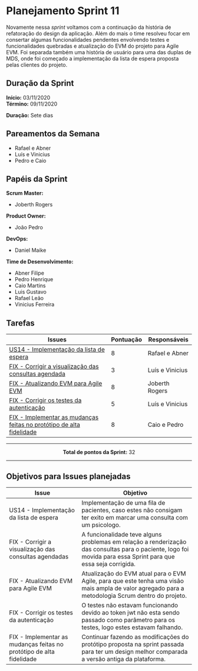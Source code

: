 # Planejamento Sprint 11

<p style="text-align: justify:">
    Novamente nessa <i>sprint</i> voltamos com a continuação da história de refatoração do design da aplicação. Além do mais o time resolveu focar em consertar algumas funcionalidades pendentes envolvendo testes e funcionalidades quebradas e atualização do EVM do projeto para Agile EVM. Foi separada também uma história de usuário para uma das duplas de MDS, onde foi começado a implementação da lista de espera proposta pelas clientes do projeto. 
</p>

## Duração da Sprint

**Início:** 03/11/2020</br>
**Término:** 09/11/2020

**Duração:** Sete dias

## Pareamentos da Semana

- Rafael e Abner
- Luís e Vinicius
- Pedro e Caio

## Papéis da Sprint

**Scrum Master:** 

- Joberth Rogers

**Product Owner:**

- João Pedro

**DevOps:**

- Daniel Maike

**Time de Desenvolvimento:**

- Abner Filipe
- Pedro Henrique
- Caio Martins
- Luis Gustavo
- Rafael Leão
- Vinicius Ferreira


## Tarefas

| Issues | Pontuação | Responsáveis |
| ------ | ------ | --------|
| <a href="https://github.com/fga-eps-mds/2020.1-eSaudeUnB-Wiki/issues/98">US14 - Implementação da lista de espera</a> | 8 | Rafael e Abner |
| <a href="https://github.com/fga-eps-mds/2020.1-eSaudeUnB-Wiki/issues/100">FIX - Corrigir a visualização das consultas agendada</a> | 3 | Luís e Vinicius |
| <a href="https://github.com/fga-eps-mds/2020.1-eSaudeUnB-Wiki/issues/103">FIX - Atualizando EVM para Agile EVM </a> | 8 | Joberth Rogers |
| <a href="https://github.com/fga-eps-mds/2020.1-eSaudeUnB-Wiki/issues/95">FIX - Corrigir os testes da autenticação</a> | 5 | Luís e Vinicius |
| <a href="https://github.com/fga-eps-mds/2020.1-eSaudeUnB-Wiki/issues/101">FIX - Implementar as mudanças feitas no protótipo de alta fidelidade</a> | 8 | Caio e Pedro |


<hr>

<p style="text-align: center;">
    <span style="font-weight: bold;">Total de pontos da Sprint:</span> 32
</p>

<hr>

## Objetivos para Issues planejadas

| Issue | Objetivo |
| ----- | -------- |
| US14 - Implementação da lista de espera | Implementação de uma fila de pacientes, caso estes não consigam ter exito em marcar uma consulta com um psicologo. |
| FIX - Corrigir a visualização das consultas agendadas | A funcionalidade teve alguns problemas em relação a renderização das consultas para o paciente, logo foi movida para essa Sprint para que essa seja corrigida. |
| FIX - Atualizando EVM para Agile EVM  | Atualização do EVM atual para o EVM Agile, para que este tenha uma visão mais ampla de valor agregado para a metodologia Scrum dentro do projeto. |
| FIX - Corrigir os testes da autenticação | O testes não estavam funcionando devido ao token jwt não esta sendo passado como parâmetro para os testes, logo estes estavam falhando. |
| FIX - Implementar as mudanças feitas no protótipo de alta fidelidade | Continuar fazendo as modificações do protótipo proposta na sprint passada para ter um design melhor comparada a versão antiga da plataforma. |  